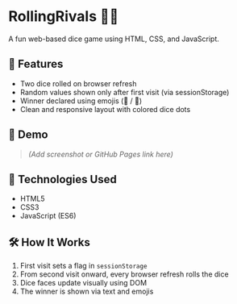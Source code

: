 # RollingRivals 🎲💥

A fun web-based dice game using HTML, CSS, and JavaScript.

## 🧩 Features
- Two dice rolled on browser refresh
- Random values shown only after first visit (via sessionStorage)
- Winner declared using emojis (🚩 / 🤝)
- Clean and responsive layout with colored dice dots

## 🚀 Demo
> *(Add screenshot or GitHub Pages link here)*

## 🔧 Technologies Used
- HTML5
- CSS3
- JavaScript (ES6)

## 🛠️ How It Works
1. First visit sets a flag in `sessionStorage`
2. From second visit onward, every browser refresh rolls the dice
3. Dice faces update visually using DOM
4. The winner is shown via text and emojis
